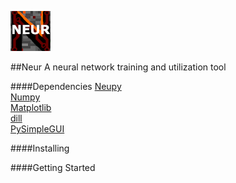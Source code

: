 ![alttext](https://github.com/DPR-Sanchez/neural-net-models/blob/dev/Neur_Icon_64.png)

##Neur 
A neural network training and utilization tool

####Dependencies
[Neupy](https://github.com/itdxer/neupy)\
[Numpy](https://github.com/numpy/numpy)\
[Matplotlib](https://github.com/matplotlib/matplotlib)\
[dill](https://github.com/uqfoundation/dill)\
[PySimpleGUI](https://github.com/PySimpleGUI/PySimpleGUI)

####Installing

####Getting Started

